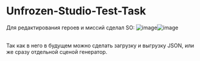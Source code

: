 # Unfrozen-Studio-Test-Task
Для редактирования героев и миссий сделал SO: ![image](https://github.com/Eliott45/Unfrozen-Studio-Test-Task/assets/28685443/16d0dd03-b0c9-48b6-be4d-72a2a63aa94f)![image](https://github.com/Eliott45/Unfrozen-Studio-Test-Task/assets/28685443/ba99e6b0-539b-40e2-b724-5d995e2726be)

<br>Так как в него в будущем можно сделать загрузку и выгрузку JSON, или же сразу отдельной сценой генератор.
